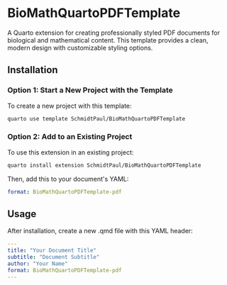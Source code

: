 # BioMathQuartoPDFTemplate

A Quarto extension for creating professionally styled PDF documents for biological and mathematical content. This template provides a clean, modern design with customizable styling options.

## Installation

### Option 1: Start a New Project with the Template

To create a new project with this template:

```bash
quarto use template SchmidtPaul/BioMathQuartoPDFTemplate
```

### Option 2: Add to an Existing Project

To use this extension in an existing project:

```bash
quarto install extension SchmidtPaul/BioMathQuartoPDFTemplate
```

Then, add this to your document's YAML:

```yaml
format: BioMathQuartoPDFTemplate-pdf
```

## Usage

After installation, create a new .qmd file with this YAML header:

```yaml
---
title: "Your Document Title"
subtitle: "Document Subtitle"
author: "Your Name"
format: BioMathQuartoPDFTemplate-pdf
---
```

